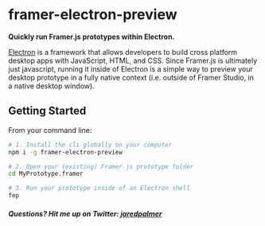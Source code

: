 # framer-electron-preview

**Quickly run Framer.js prototypes within Electron.**

[Electron](http://electron.atom.io/) is a framework that allows developers to build cross platform desktop apps with JavaScript, HTML, and CSS. Since Framer.js is ultimately just javascript, running it inside of Electron is a simple way to preview your desktop prototype in a fully native context (i.e. outside of Framer Studio, in a native desktop window).

## Getting Started
From your command line:
```bash
# 1. Install the cli globally on your computer
npm i -g framer-electron-preview

# 2. Open your (existing) Framer.js prototype folder
cd MyPrototype.framer

# 3. Run your prototype inside of an Electron shell 
fep
```

##### Questions? Hit me up on Twitter: <a href="https://twitter.com/jaredpalmer">jaredpalmer</a>

